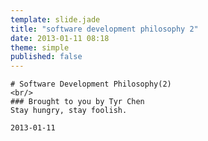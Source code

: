 ```yaml
---
template: slide.jade
title: "software development philosophy 2"
date: 2013-01-11 08:18
theme: simple
published: false
---
```


    # Software Development Philosophy(2)
    <br/>
    ### Brought to you by Tyr Chen
    Stay hungry, stay foolish.

    2013-01-11